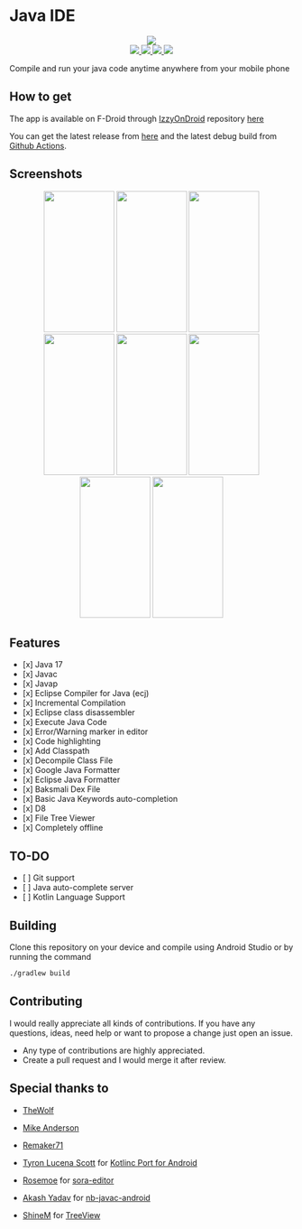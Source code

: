 # Java IDE

<p align="center">
<img src="https://raw.githubusercontent.com/PranavPurwar/Java-Ide/main/art/icon.png">

<br>
<a href="https://apt.izzysoft.de/fdroid/index/apk/com.pranav.java.ide">
    <img src="https://img.shields.io/badge/IzzyOnDroid-v0.0.5-blue">
</a>

<a href="https://github.com/PranavPurwar/Java-Ide/actions/workflow/android.yaml">
    <img src="https://img.shields.io/badge/Android%20CI-passing-blue">
</a>

<a href="https://discord.gg/8Gu6YCq2eS">
    <img src="https://img.shields.io/badge/Chat-on%20discord-7289da">
</a>
<a href="https://github.com/PranavPurwar/Java-Ide/blob/main/LICENSE">
    <img src="https://img.shields.io/badge/License-GPLv3-blue.svg">
</a>
<p>

Compile and run your java code anytime anywhere from your mobile phone

## How to get

The app is available on F-Droid through [IzzyOnDroid](https://apt.izzysoft.de/fdroid) repository [here](https://apt.izzysoft.de/fdroid/index/apk/com.pranav.java.ide)

You can get the latest release from  [here](https://github.com/PranavPurwar/Java-Ide/releases/v0.0.5)
and the latest debug build from [Github Actions](https://github.com/PranavPurwar/Java-Ide/actions).

## Screenshots

<p align="center">

<img width="125" height="250" src="https://raw.githubusercontent.com/PranavPurwar/Java-Ide/main/art/img/editor.png">

<img width="125" height="250" src="https://raw.githubusercontent.com/PranavPurwar/Java-Ide/main/art/img/diagnostic.png">

<img width="125" height="250" src="https://raw.githubusercontent.com/PranavPurwar/Java-Ide/main/art/img/run.png">

<img width="125" height="250" src="https://raw.githubusercontent.com/PranavPurwar/Java-Ide/main/art/img/settings.png">

<img width="125" height="250" src="https://raw.githubusercontent.com/PranavPurwar/Java-Ide/main/art/img/javap.png">

<img width="125" height="250" src="https://raw.githubusercontent.com/PranavPurwar/Java-Ide/main/art/img/smali.png">

<img width="125" height="250" src="https://raw.githubusercontent.com/PranavPurwar/Java-Ide/main/art/img/decompiler.png">

<img width="125" height="250" src="https://raw.githubusercontent.com/PranavPurwar/Java-Ide/main/art/img/treeview.png">

</p>

## Features

- \[x] Java 17
- \[x] Javac
- \[x] Javap
- \[x] Eclipse Compiler for Java (ecj)
- \[x] Incremental Compilation
- \[x] Eclipse class disassembler
- \[x] Execute Java Code
- \[x] Error/Warning marker in editor
- \[x] Code highlighting
- \[x] Add Classpath
- \[x] Decompile Class File
- \[x] Google Java Formatter
- \[x] Eclipse Java Formatter
- \[x] Baksmali Dex File
- \[x] Basic Java Keywords auto-completion
- \[x] D8
- \[x] File Tree Viewer
- \[x] Completely offline

## TO-DO

- \[ ] Git support
- \[ ] Java auto-complete server
- \[ ] Kotlin Language Support

## Building

Clone this repository on your device and compile using Android Studio or by running the command

```sh
./gradlew build
```

## Contributing

I would really appreciate all kinds of contributions.
If you have any questions, ideas, need help or want to propose a change just open an issue.

- Any type of contributions are highly appreciated.
- Create a pull request and I would merge it after review.

## Special thanks to

- [TheWolf](https://github.com/thewolfprod)

- [Mike Anderson](https://github.com/MikeAndrson)

- [Remaker71](https://github.com/Remaker71)

- [Tyron Lucena Scott](https://github.com/tyron12233) for [Kotlinc Port for Android](https://github.com/tyron12233/CodeAssist/tree/main/build-tools/kotlinc)

- [Rosemoe](https://github.com/Rosemoe) for [sora-editor](https://github.com/Rosemoe/sora-editor)

- [Akash Yadav](https://github.com/Itsaky) for [nb-javac-android](https://github.com/Itsaky/nb-javac-android)

- [ShineM](https://github.com/shineM) for [TreeView](https://github.com/ShineM/TreeView)
